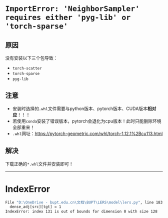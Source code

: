 # `ImportError: 'NeighborSampler' requires either 'pyg-lib' or 'torch-sparse'`

## 原因

没有安装以下三个包导致：

- `torch-scatter`
- `torch-sparse`
- `pyg-lib`

## 注意

- 安装时选择的`.whl`文件需要与python版本、pytorch版本、CUDA版本**相对应**！！！
- 若使用`conda`安装了错误版本，pytorch会退化为cpu版本！此时只能删除环境全部重来！
- `.whl`网址：<https://pytorch-geometric.com/whl/torch-1.12.1%2Bcu113.html>

## 解决

下载正确的`*.whl`文件并安装即可！

---

# IndexError

```cmd
File "D:\OneDrive - bupt.edu.cn\文档\BUPT\LERS\model\lers.py", line 183, into_dense_adj
  dense_adj[src][tgt] = 1
IndexError: index 131 is out of bounds for dimension 0 with size 128
```
